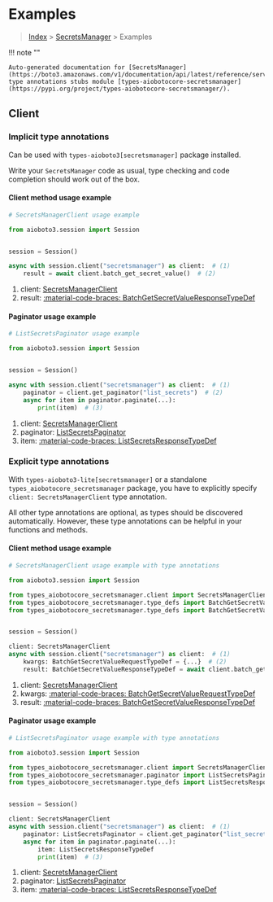 # Examples

> [Index](../README.md) > [SecretsManager](./README.md) > Examples

!!! note ""

    Auto-generated documentation for [SecretsManager](https://boto3.amazonaws.com/v1/documentation/api/latest/reference/services/secretsmanager.html#secretsmanager)
    type annotations stubs module [types-aiobotocore-secretsmanager](https://pypi.org/project/types-aiobotocore-secretsmanager/).

## Client

### Implicit type annotations

Can be used with `types-aioboto3[secretsmanager]` package installed.

Write your `SecretsManager` code as usual,
type checking and code completion should work out of the box.



#### Client method usage example

```python
# SecretsManagerClient usage example

from aioboto3.session import Session


session = Session()

async with session.client("secretsmanager") as client:  # (1)
    result = await client.batch_get_secret_value()  # (2)
```

1. client: [SecretsManagerClient](./client.md)
2. result: [:material-code-braces: BatchGetSecretValueResponseTypeDef](./type_defs.md#batchgetsecretvalueresponsetypedef)



#### Paginator usage example

```python
# ListSecretsPaginator usage example

from aioboto3.session import Session


session = Session()

async with session.client("secretsmanager") as client:  # (1)
    paginator = client.get_paginator("list_secrets")  # (2)
    async for item in paginator.paginate(...):
        print(item)  # (3)
```

1. client: [SecretsManagerClient](./client.md)
2. paginator: [ListSecretsPaginator](./paginators.md#listsecretspaginator)
3. item: [:material-code-braces: ListSecretsResponseTypeDef](./type_defs.md#listsecretsresponsetypedef)




### Explicit type annotations

With `types-aioboto3-lite[secretsmanager]`
or a standalone `types_aiobotocore_secretsmanager` package, you have to explicitly specify
`client: SecretsManagerClient` type annotation.

All other type annotations are optional, as types should be discovered automatically.
However, these type annotations can be helpful in your functions and methods.


#### Client method usage example

```python
# SecretsManagerClient usage example with type annotations

from aioboto3.session import Session

from types_aiobotocore_secretsmanager.client import SecretsManagerClient
from types_aiobotocore_secretsmanager.type_defs import BatchGetSecretValueResponseTypeDef
from types_aiobotocore_secretsmanager.type_defs import BatchGetSecretValueRequestTypeDef


session = Session()

client: SecretsManagerClient
async with session.client("secretsmanager") as client:  # (1)
    kwargs: BatchGetSecretValueRequestTypeDef = {...}  # (2)
    result: BatchGetSecretValueResponseTypeDef = await client.batch_get_secret_value(**kwargs)  # (3)
```

1. client: [SecretsManagerClient](./client.md)
2. kwargs: [:material-code-braces: BatchGetSecretValueRequestTypeDef](./type_defs.md#batchgetsecretvaluerequesttypedef)
3. result: [:material-code-braces: BatchGetSecretValueResponseTypeDef](./type_defs.md#batchgetsecretvalueresponsetypedef)



#### Paginator usage example

```python
# ListSecretsPaginator usage example with type annotations

from aioboto3.session import Session

from types_aiobotocore_secretsmanager.client import SecretsManagerClient
from types_aiobotocore_secretsmanager.paginator import ListSecretsPaginator
from types_aiobotocore_secretsmanager.type_defs import ListSecretsResponseTypeDef


session = Session()

client: SecretsManagerClient
async with session.client("secretsmanager") as client:  # (1)
    paginator: ListSecretsPaginator = client.get_paginator("list_secrets")  # (2)
    async for item in paginator.paginate(...):
        item: ListSecretsResponseTypeDef
        print(item)  # (3)
```

1. client: [SecretsManagerClient](./client.md)
2. paginator: [ListSecretsPaginator](./paginators.md#listsecretspaginator)
3. item: [:material-code-braces: ListSecretsResponseTypeDef](./type_defs.md#listsecretsresponsetypedef)




